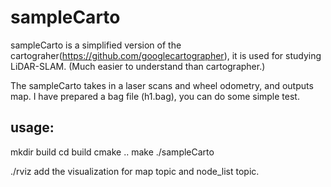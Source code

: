 # sampleCarto

sampleCarto is a simplified version of the cartograher(https://github.com/googlecartographer), it is used for studying LiDAR-SLAM.
(Much easier to understand than cartographer.)

The sampleCarto takes in a laser scans and wheel odometry, and outputs map.
I have prepared a bag file (h1.bag), you can do some simple test.

## usage:

mkdir build
cd build
cmake ..
make 
./sampleCarto

./rviz 
add the visualization for map topic and node_list topic.
